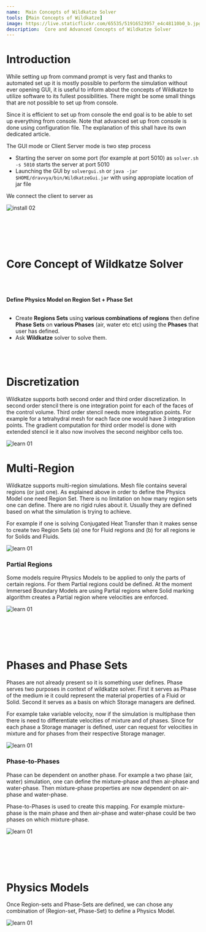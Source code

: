```yaml
---
name:  Main Concepts of Wildkatze Solver
tools: [Main Concepts of Wildkatze]
image: https://live.staticflickr.com/65535/51916523957_e4c48110b0_b.jpg
description:  Core and Advanced Concepts of Wildkatze Solver
---
```




# Introduction

While setting up from command prompt is very fast and thanks to automated set up it is mostly possible to perform the simulation without ever opening GUI, it is useful to inform about the concepts of Wildkatze to utilize software to its fullest possibilities. There might be some small things that are not possible to set up from console. 

Since it is efficient to set up from console the end goal is to be able to set up everything from console. Note that advanced set up from console is done using configuration file. The explanation of this shall have its own dedicated article. 

The GUI mode or Client Server mode is two step process

-  Starting the server on some port (for example at port 5010) as ``` solver.sh -s 5010 ``` starts the server at port 5010
-  Launching the GUI by ``` solvergui.sh ``` or ``` java -jar  $HOME/dravvya/bin/WildkatzeGui.jar ``` with using appropiate location of jar file

We connect the client to server as

![install 02](https://live.staticflickr.com/65535/51910301998_91252a2894_c.jpg)

 <br/><br/>
 <br/><br/>
# Core Concept of Wildkatze Solver
 <br/><br/>

**Define Physics Model on Region Set +  Phase Set**
 <br/><br/>
- Create **Regions Sets** using **various combinations of regions** then define **Phase Sets** on **various Phases** (air, water etc etc) using the **Phases** that user has defined. 
- Ask **Wildkatze** solver to solve them. 
 <br/><br/>
 <br/><br/>


# Discretization
 
 Wildkatze supports both second order and third order discretization. In second order stencil there is one integration point for each of the faces of the control volume. Third order stencil needs more integration points. For example for a tetrahydral mesh for each face one would have 3 integration points. 
 The gradient computation for third order model is done with extended stencil ie it also now involves the second neighbor cells too. 
 
![learn 01](https://live.staticflickr.com/65535/51916523472_7ddb129722_b.jpg)

# Multi-Region 
 
 Wildkatze supports multi-region simulations. Mesh file contains several regions (or just one). As explained above in order to define the Physics Model one need Region Set. There is no limitation on how many region sets one can define. There are no rigid rules about it. Usually they are defined based on what the simulation is trying to achieve. 
 
 For example if one is solving Conjugated Heat Transfer than it makes sense to create two Region Sets (a) one for Fluid regions and (b) for all regions ie for Solids and Fluids. 
 
 ![learn 01](https://live.staticflickr.com/65535/51917492536_7b3e04ac43_b.jpg)
 
### Partial Regions
 
 Some models require Physics Models to be applied to only the parts of certain regions. For them Partial regions could be defined. At the moment Immersed Boundary Models are using Partial regions where Solid marking algorithm creates a Partial region where velocities are enforced. 


 ![learn 01](https://live.staticflickr.com/65535/51917818959_6c966e8e31_b.jpg)
 
  
 <br/><br/>
 <br/><br/> 
# Phases and Phase Sets
 
 Phases are not already present so it is something user defines. Phase serves two purposes in context of wildkatze solver. First it serves as Phase of the medium ie it could represent the material properties of a Fluid or Solid. Second it serves as a basis on which Storage managers are defined. 
 
For example take variable velocity, now if the simulation is multiphase then there is need to differentiate velocities of mixture and of phases. Since for each phase a Storage manager is defined, user can request for velocities in mixture and for phases from their respective Storage manager. 

 ![learn 01](https://live.staticflickr.com/65535/51918111225_828d61fdd4_b.jpg)
 

### Phase-to-Phases 

Phase can be dependent on another phase. For example a two phase (air, water) simulation, one can define the mixture-phase and then air-phase and water-phase. Then mixture-phase properties are now dependent on air-phase and water-phase. 

Phase-to-Phases is used to create this mapping. For example mixture-phase is the main phase and then air-phase and water-phase could be two phases on which mixture-phase. 


 ![learn 01](https://live.staticflickr.com/65535/51917492861_176b476dfb_b.jpg)
 
   
 <br/><br/>
 <br/><br/> 
# Physics Models

Once Region-sets and Phase-Sets are defined, we can chose any combination of (Region-set, Phase-Set) to define a Physics Model. 

 
 ![learn 01](https://live.staticflickr.com/65535/51916523957_e4c48110b0_b.jpg)
 
